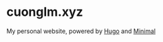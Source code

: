 # cuonglm.xyz

My personal website, powered by [Hugo](https://gohugo.io) and [Minimal](https://github.com/calintat/minimal)
